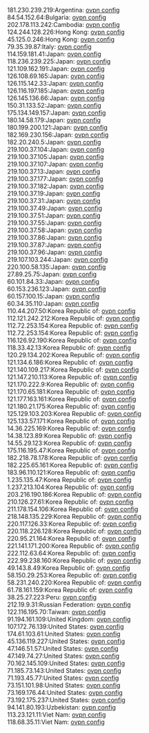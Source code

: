 181.230.239.219:Argentina: [ovpn config](vpn/181_230_239_219.ovpn)  
84.54.152.64:Bulgaria: [ovpn config](vpn/84_54_152_64.ovpn)  
202.178.113.242:Cambodia: [ovpn config](vpn/202_178_113_242.ovpn)  
124.244.128.226:Hong Kong: [ovpn config](vpn/124_244_128_226.ovpn)  
45.125.0.246:Hong Kong: [ovpn config](vpn/45_125_0_246.ovpn)  
79.35.39.87:Italy: [ovpn config](vpn/79_35_39_87.ovpn)  
114.159.181.41:Japan: [ovpn config](vpn/114_159_181_41.ovpn)  
118.236.239.225:Japan: [ovpn config](vpn/118_236_239_225.ovpn)  
121.109.162.191:Japan: [ovpn config](vpn/121_109_162_191.ovpn)  
126.108.69.165:Japan: [ovpn config](vpn/126_108_69_165.ovpn)  
126.115.142.33:Japan: [ovpn config](vpn/126_115_142_33.ovpn)  
126.116.197.185:Japan: [ovpn config](vpn/126_116_197_185.ovpn)  
126.145.136.66:Japan: [ovpn config](vpn/126_145_136_66.ovpn)  
150.31.133.52:Japan: [ovpn config](vpn/150_31_133_52.ovpn)  
175.134.149.157:Japan: [ovpn config](vpn/175_134_149_157.ovpn)  
180.14.58.179:Japan: [ovpn config](vpn/180_14_58_179.ovpn)  
180.199.200.121:Japan: [ovpn config](vpn/180_199_200_121.ovpn)  
182.169.230.156:Japan: [ovpn config](vpn/182_169_230_156.ovpn)  
182.20.240.5:Japan: [ovpn config](vpn/182_20_240_5.ovpn)  
219.100.37.104:Japan: [ovpn config](vpn/219_100_37_104.ovpn)  
219.100.37.105:Japan: [ovpn config](vpn/219_100_37_105.ovpn)  
219.100.37.107:Japan: [ovpn config](vpn/219_100_37_107.ovpn)  
219.100.37.13:Japan: [ovpn config](vpn/219_100_37_13.ovpn)  
219.100.37.177:Japan: [ovpn config](vpn/219_100_37_177.ovpn)  
219.100.37.182:Japan: [ovpn config](vpn/219_100_37_182.ovpn)  
219.100.37.19:Japan: [ovpn config](vpn/219_100_37_19.ovpn)  
219.100.37.31:Japan: [ovpn config](vpn/219_100_37_31.ovpn)  
219.100.37.49:Japan: [ovpn config](vpn/219_100_37_49.ovpn)  
219.100.37.51:Japan: [ovpn config](vpn/219_100_37_51.ovpn)  
219.100.37.55:Japan: [ovpn config](vpn/219_100_37_55.ovpn)  
219.100.37.58:Japan: [ovpn config](vpn/219_100_37_58.ovpn)  
219.100.37.86:Japan: [ovpn config](vpn/219_100_37_86.ovpn)  
219.100.37.87:Japan: [ovpn config](vpn/219_100_37_87.ovpn)  
219.100.37.96:Japan: [ovpn config](vpn/219_100_37_96.ovpn)  
219.107.103.244:Japan: [ovpn config](vpn/219_107_103_244.ovpn)  
220.100.58.135:Japan: [ovpn config](vpn/220_100_58_135.ovpn)  
27.89.25.75:Japan: [ovpn config](vpn/27_89_25_75.ovpn)  
60.101.84.33:Japan: [ovpn config](vpn/60_101_84_33.ovpn)  
60.153.236.123:Japan: [ovpn config](vpn/60_153_236_123.ovpn)  
60.157.100.15:Japan: [ovpn config](vpn/60_157_100_15.ovpn)  
60.34.35.110:Japan: [ovpn config](vpn/60_34_35_110.ovpn)  
110.44.207.50:Korea Republic of: [ovpn config](vpn/110_44_207_50.ovpn)  
112.121.242.212:Korea Republic of: [ovpn config](vpn/112_121_242_212.ovpn)  
112.72.253.154:Korea Republic of: [ovpn config](vpn/112_72_253_154.ovpn)  
112.72.253.154:Korea Republic of: [ovpn config](vpn/112_72_253_154.ovpn)  
116.126.92.190:Korea Republic of: [ovpn config](vpn/116_126_92_190.ovpn)  
118.33.42.13:Korea Republic of: [ovpn config](vpn/118_33_42_13.ovpn)  
120.29.134.202:Korea Republic of: [ovpn config](vpn/120_29_134_202.ovpn)  
121.134.6.186:Korea Republic of: [ovpn config](vpn/121_134_6_186.ovpn)  
121.140.109.217:Korea Republic of: [ovpn config](vpn/121_140_109_217.ovpn)  
121.147.210.113:Korea Republic of: [ovpn config](vpn/121_147_210_113.ovpn)  
121.170.222.9:Korea Republic of: [ovpn config](vpn/121_170_222_9.ovpn)  
121.170.65.181:Korea Republic of: [ovpn config](vpn/121_170_65_181.ovpn)  
121.177.163.161:Korea Republic of: [ovpn config](vpn/121_177_163_161.ovpn)  
121.180.21.175:Korea Republic of: [ovpn config](vpn/121_180_21_175.ovpn)  
125.129.103.203:Korea Republic of: [ovpn config](vpn/125_129_103_203.ovpn)  
125.133.57.171:Korea Republic of: [ovpn config](vpn/125_133_57_171.ovpn)  
14.36.225.169:Korea Republic of: [ovpn config](vpn/14_36_225_169.ovpn)  
14.38.123.89:Korea Republic of: [ovpn config](vpn/14_38_123_89.ovpn)  
14.55.29.123:Korea Republic of: [ovpn config](vpn/14_55_29_123.ovpn)  
175.116.195.47:Korea Republic of: [ovpn config](vpn/175_116_195_47.ovpn)  
182.218.78.178:Korea Republic of: [ovpn config](vpn/182_218_78_178.ovpn)  
182.225.65.161:Korea Republic of: [ovpn config](vpn/182_225_65_161.ovpn)  
183.96.110.121:Korea Republic of: [ovpn config](vpn/183_96_110_121.ovpn)  
1.235.135.47:Korea Republic of: [ovpn config](vpn/1_235_135_47.ovpn)  
1.237.213.104:Korea Republic of: [ovpn config](vpn/1_237_213_104.ovpn)  
203.216.190.186:Korea Republic of: [ovpn config](vpn/203_216_190_186.ovpn)  
210.126.27.61:Korea Republic of: [ovpn config](vpn/210_126_27_61.ovpn)  
211.178.154.106:Korea Republic of: [ovpn config](vpn/211_178_154_106.ovpn)  
218.148.135.229:Korea Republic of: [ovpn config](vpn/218_148_135_229.ovpn)  
220.117.126.33:Korea Republic of: [ovpn config](vpn/220_117_126_33.ovpn)  
220.118.226.128:Korea Republic of: [ovpn config](vpn/220_118_226_128.ovpn)  
220.95.21.164:Korea Republic of: [ovpn config](vpn/220_95_21_164.ovpn)  
221.141.171.200:Korea Republic of: [ovpn config](vpn/221_141_171_200.ovpn)  
222.112.63.64:Korea Republic of: [ovpn config](vpn/222_112_63_64.ovpn)  
222.99.238.160:Korea Republic of: [ovpn config](vpn/222_99_238_160.ovpn)  
49.143.8.49:Korea Republic of: [ovpn config](vpn/49_143_8_49.ovpn)  
58.150.29.253:Korea Republic of: [ovpn config](vpn/58_150_29_253.ovpn)  
58.231.240.220:Korea Republic of: [ovpn config](vpn/58_231_240_220.ovpn)  
61.78.161.159:Korea Republic of: [ovpn config](vpn/61_78_161_159.ovpn)  
38.25.27.223:Peru: [ovpn config](vpn/38_25_27_223.ovpn)  
212.19.9.31:Russian Federation: [ovpn config](vpn/212_19_9_31.ovpn)  
122.116.195.70:Taiwan: [ovpn config](vpn/122_116_195_70.ovpn)  
91.194.161.109:United Kingdom: [ovpn config](vpn/91_194_161_109.ovpn)  
107.172.76.139:United States: [ovpn config](vpn/107_172_76_139.ovpn)  
174.61.103.61:United States: [ovpn config](vpn/174_61_103_61.ovpn)  
45.136.119.227:United States: [ovpn config](vpn/45_136_119_227.ovpn)  
47.146.51.57:United States: [ovpn config](vpn/47_146_51_57.ovpn)  
47.149.74.27:United States: [ovpn config](vpn/47_149_74_27.ovpn)  
70.162.145.109:United States: [ovpn config](vpn/70_162_145_109.ovpn)  
71.185.73.143:United States: [ovpn config](vpn/71_185_73_143.ovpn)  
71.193.45.77:United States: [ovpn config](vpn/71_193_45_77.ovpn)  
73.151.101.98:United States: [ovpn config](vpn/73_151_101_98.ovpn)  
73.169.176.44:United States: [ovpn config](vpn/73_169_176_44.ovpn)  
73.192.175.237:United States: [ovpn config](vpn/73_192_175_237.ovpn)  
94.141.80.193:Uzbekistan: [ovpn config](vpn/94_141_80_193.ovpn)  
113.23.121.11:Viet Nam: [ovpn config](vpn/113_23_121_11.ovpn)  
118.68.35.11:Viet Nam: [ovpn config](vpn/118_68_35_11.ovpn)  
